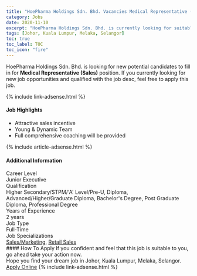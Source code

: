 ```yaml
---
title: "HoePharma Holdings Sdn. Bhd. Vacancies Medical Representative (Sales)" 
category: Jobs 
date: 2020-11-10 
excerpt: "HoePharma Holdings Sdn. Bhd. is currently looking for suitable person to fill in the Medical Representative (Sales) which positioned at Johor, Kuala Lumpur, Melaka, Selangor" 
tags: [Johor, Kuala Lumpur, Melaka, Selangor] 
toc: true 
toc_label: TOC 
toc_icon: "fire" 
--- 
```


<p>HoePharma Holdings Sdn. Bhd. is looking for new potential candidates to fill in for <b>Medical Representative (Sales)</b> position. If you currently looking for new job opportunities and qualified with the job desc, feel free to apply this job.
</p>{% include link-adsense.html %} 
<div><div><div><h4>Job Highlights</h4></div></div><div><ul><li><div><div><div><div></div></div></div><div><span>Attractive sales incentive</span></div></div></li><li><div><div><div><div></div></div></div><div><span>Young &amp; Dynamic Team</span></div></div></li><li><div><div><div><div></div></div></div><div><span>Full comprehensive coaching will be provided</span></div></div></li></ul></div></div> 
{% include article-adsense.html %} 
<div><div><div><h4>Additional Information</h4></div></div><div><div><div><div><div><div><div><div><span>Career Level</span></div></div><div><span>Junior Executive</span></div></div></div></div><div><div><div><div><div><span>Qualification</span></div></div><div><span>Higher Secondary/STPM/'A' Level/Pre-U, Diploma, Advanced/Higher/Graduate Diploma, Bachelor's Degree, Post Graduate Diploma, Professional Degree</span></div></div></div></div><div><div><div><div><div><span>Years of Experience</span></div></div><div><span>2 years</span></div></div></div></div><div><div><div><div><div><span>Job Type</span></div></div><div><span>Full-Time</span></div></div></div></div><div><div><div><div><div><span>Job Specializations</span></div></div><div><span><a href="/en/job-search/sales-marketing-jobs/">Sales/Marketing</a>, <a href="/en/job-search/retail-general-sales-jobs/">Retail Sales</a></span></div></div></div></div></div></div></div></div> 
#### How To Apply 
If you confident and feel that this job is suitable to you, go ahead take your action now. <br/> 
Hope you find your dream job in Johor, Kuala Lumpur, Melaka, Selangor. <br/> 
<a href="https://www.jobstreet.com.my/en/job/medical-representative-sales-4421619?jobId=jobstreet-my-job-4421619&sectionRank=24&token=0~e1763bbb-cae1-4c9e-8bbe-3424b95a3c75&fr=SRP%20View%20In%20New%20Ta" class="btn btn--info" target="_blank" rel="nofollow noopenner">Apply Online</a> 
{% include link-adsense.html %} 